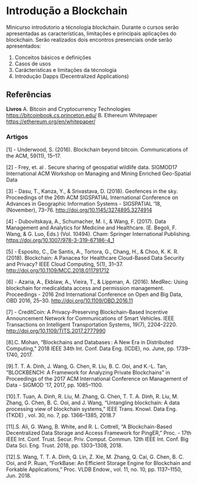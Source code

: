 # Introdução a Blockchain 


Minicurso introdutorio a técnologia blockchain. Durante o cursos serão apresentadas as características, limitações e principais aplicações do blockchain. Serão realizados dois encontros presenciais onde serão apresentados:

1. Conceitos básicos e definições
2. Casos de usos
3. Carácteristicas e limitações da técnologia
4. Introdução Dapps (Decentralized Applications)



## Referências

**Livros**
A. Bitcoin and Cryptocurrency Technologies  <https://bitcoinbook.cs.princeton.edu/>
B. Ethereum Whitepaper <https://ethereum.org/en/whitepaper/>

### Artigos

[1] - Underwood, S. (2016). Blockchain beyond bitcoin. Communications of the ACM, 59(11), 15–17.

[2] - Frey, et. al . Secure sharing of geospatial wildlife data. SIGMOD17 International ACM Workshop on Managing and Mining Enriched Geo-Spatial Data

[3] - Dasu, T., Kanza, Y., & Srivastava, D. (2018). Geofences in the sky. Proceedings of the 26th ACM SIGSPATIAL International Conference on Advances in Geographic Information Systems - SIGSPATIAL ’18, (November), 73–76. http://doi.org/10.1145/3274895.3274914

[4] - Dubovitskaya, A., Schumacher, M. I., & Wang, F. (2017). Data Management and Analytics for Medicine and Healthcare. (E. Begoli, F. Wang, & G. Luo, Eds.) (Vol. 10494). Cham: Springer
International Publishing. https://doi.org/10.1007/978-3-319-67186-4_1

[5] - Esposito, C., De Santis, A., Tortora, G., Chang, H., & Choo, K. K. R. (2018). Blockchain: A Panacea for Healthcare Cloud-Based Data Security and Privacy? IEEE Cloud Computing, 5(1), 31–37. http://doi.org/10.1109/MCC.2018.011791712

[6] - Azaria, A., Ekblaw, A., Vieira, T., & Lippman, A. (2016). MedRec: Using blockchain for medicaldata access and permission management. Proceedings - 2016 2nd International Conference on Open and Big Data, OBD 2016, 25–30. http://doi.org/10.1109/OBD.2016.11

[7] - CreditCoin: A Privacy-Preserving Blockchain-Based Incentive Announcement Network for
Communications of Smart Vehicles. IEEE Transactions on Intelligent Transportation Systems, 19(7), 2204–2220. http://doi.org/10.1109/TITS.2017.2777990


[8].C. Mohan, “Blockchains and Databases : A New Era in Distributed Computing,” 2018 IEEE 34th Int. Conf. Data Eng. (ICDE), no. June, pp. 1739–1740, 2017.

[9].T. T. A. Dinh, J. Wang, G. Chen, R. Liu, B. C. Ooi, and K.-L. Tan, “BLOCKBENCH: A Framework for Analyzing Private Blockchains” in Proceedings of the 2017 ACM International Conference on Management of Data - SIGMOD ’17, 2017, pp. 1085–1100.

[10].T. Tuan, A. Dinh, R. Liu, M. Zhang, G. Chen, T. T. A. Dinh, R. Liu, M. Zhang, G. Chen, B. C. Ooi, and J. Wang, “Untangling blockchain: A data processing view of blockchain systems,” IEEE Trans. Knowl. Data Eng. (TKDE) , vol. 30, no. 7, pp. 1366–1385, 2018.7

[11].S. Ali, G. Wang, B. White, and R. L. Cottrell, “A Blockchain-Based Decentralized Data Storage and Access Framework for PingER,” Proc. - 17th IEEE Int. Conf. Trust. Secur. Priv. Comput. Commun. 12th IEEE Int. Conf. Big Data Sci. Eng. Trust. 2018, pp. 1303–1308, 2018.

[12].S. Wang, T. T. A. Dinh, Q. Lin, Z. Xie, M. Zhang, Q. Cai, G. Chen, B. C. Ooi, and P. Ruan, “ForkBase: An Efficient Storage Engine for Blockchain and Forkable Applications,” Proc. VLDB Endow., vol. 11, no. 10, pp. 1137–1150, Jun. 2018.

